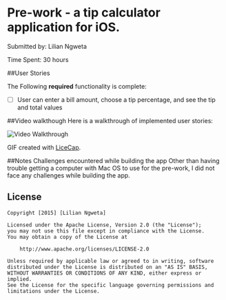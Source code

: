 # Pre-work - a tip calculator application for iOS.

Submitted by: Lilian Ngweta

Time Spent: 30 hours

##User Stories

The Following **required** functionality is complete:
* [ ] User can enter a bill amount, choose a tip percentage, and see the tip and total values

##Video walkthough
Here is a walkthrough of implemented user stories:

<img src='http://i.imgur.com/flQozQ8.gifv' title='Video Walkthrough' width='' alt='Video Walkthrough' />

GIF created with [LiceCap](http://www.cockos.com/licecap/).

##Notes
Challenges encountered while building the app
Other than having trouble getting a computer with Mac OS to use for the pre-work, I did not face any challenges while building the app.

## License

    Copyright [2015] [Lilian Ngweta]

    Licensed under the Apache License, Version 2.0 (the "License");
    you may not use this file except in compliance with the License.
    You may obtain a copy of the License at

        http://www.apache.org/licenses/LICENSE-2.0

    Unless required by applicable law or agreed to in writing, software
    distributed under the License is distributed on an "AS IS" BASIS,
    WITHOUT WARRANTIES OR CONDITIONS OF ANY KIND, either express or implied.
    See the License for the specific language governing permissions and
    limitations under the License.

